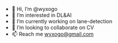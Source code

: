 - 👋 Hi, I’m @wyxogo
- 👀 I’m interested in DL&AI
- 🌱 I’m currently working on lane-detection
- 💞️ I’m looking to collaborate on CV
- 📫 Reach me wyxogo@gmail.com

<!---
This is a ✨ special ✨ repository because its `README.md` (this file) appears on your GitHub profile.
You can click the Preview link to take a look at your changes.
--->
